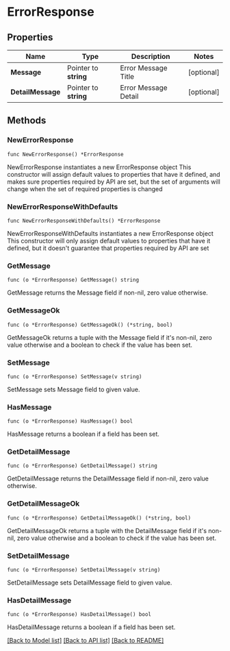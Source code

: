# ErrorResponse

## Properties

Name | Type | Description | Notes
------------ | ------------- | ------------- | -------------
**Message** | Pointer to **string** | Error Message Title | [optional] 
**DetailMessage** | Pointer to **string** | Error Message Detail | [optional] 

## Methods

### NewErrorResponse

`func NewErrorResponse() *ErrorResponse`

NewErrorResponse instantiates a new ErrorResponse object
This constructor will assign default values to properties that have it defined,
and makes sure properties required by API are set, but the set of arguments
will change when the set of required properties is changed

### NewErrorResponseWithDefaults

`func NewErrorResponseWithDefaults() *ErrorResponse`

NewErrorResponseWithDefaults instantiates a new ErrorResponse object
This constructor will only assign default values to properties that have it defined,
but it doesn't guarantee that properties required by API are set

### GetMessage

`func (o *ErrorResponse) GetMessage() string`

GetMessage returns the Message field if non-nil, zero value otherwise.

### GetMessageOk

`func (o *ErrorResponse) GetMessageOk() (*string, bool)`

GetMessageOk returns a tuple with the Message field if it's non-nil, zero value otherwise
and a boolean to check if the value has been set.

### SetMessage

`func (o *ErrorResponse) SetMessage(v string)`

SetMessage sets Message field to given value.

### HasMessage

`func (o *ErrorResponse) HasMessage() bool`

HasMessage returns a boolean if a field has been set.

### GetDetailMessage

`func (o *ErrorResponse) GetDetailMessage() string`

GetDetailMessage returns the DetailMessage field if non-nil, zero value otherwise.

### GetDetailMessageOk

`func (o *ErrorResponse) GetDetailMessageOk() (*string, bool)`

GetDetailMessageOk returns a tuple with the DetailMessage field if it's non-nil, zero value otherwise
and a boolean to check if the value has been set.

### SetDetailMessage

`func (o *ErrorResponse) SetDetailMessage(v string)`

SetDetailMessage sets DetailMessage field to given value.

### HasDetailMessage

`func (o *ErrorResponse) HasDetailMessage() bool`

HasDetailMessage returns a boolean if a field has been set.


[[Back to Model list]](../README.md#documentation-for-models) [[Back to API list]](../README.md#documentation-for-api-endpoints) [[Back to README]](../README.md)


